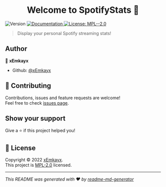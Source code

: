 <h1 align="center">Welcome to SpotifyStats 👋</h1>
<p>
  <img alt="Version" src="https://img.shields.io/badge/version-0.8-blue.svg?cacheSeconds=2592000" />
  <a href="[docs]" target="_blank">
    <img alt="Documentation" src="https://img.shields.io/badge/documentation-yes-brightgreen.svg" />
  </a>
  <a href="https://github.com/xEmkayx/SpotifyStats/blob/master/license.md" target="_blank">
    <img alt="License: MPL--2.0" src="https://img.shields.io/badge/License-MPL--2.0-yellow.svg" />
  </a>
</p>

> Display your personal Spotify streaming stats!

## Author

👤 **xEmkayx**

* Github: [@xEmkayx](https://github.com/xEmkayx)

## 🤝 Contributing

Contributions, issues and feature requests are welcome!<br />Feel free to check [issues page](https://github.com/xEmkayx/SpotifyStats/issues). 

## Show your support

Give a ⭐️ if this project helped you!

## 📝 License

Copyright © 2022 [xEmkayx](https://github.com/xEmkayx).<br />
This project is [MPL-2.0](https://github.com/xEmkayx/SpotifyStats/blob/master/license.md) licensed.

***
_This README was generated with ❤️ by [readme-md-generator](https://github.com/kefranabg/readme-md-generator)_